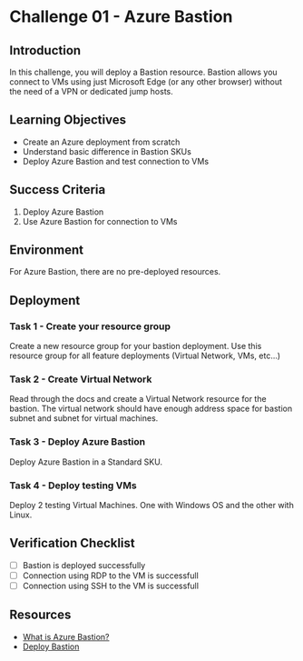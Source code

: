 # Challenge 01 - Azure Bastion

## Introduction

In this challenge, you will deploy a Bastion resource. Bastion allows you connect to VMs using just Microsoft Edge (or any other browser) without the need of a VPN or dedicated jump hosts.

## Learning Objectives

- Create an Azure deployment from scratch
- Understand basic difference in Bastion SKUs
- Deploy Azure Bastion and test connection to VMs

## Success Criteria

1. Deploy Azure Bastion
2. Use Azure Bastion for connection to VMs

## Environment

For Azure Bastion, there are no pre-deployed resources.

## Deployment

### Task 1 - Create your resource group
Create a new resource group for your bastion deployment. Use this resource group for all feature deployments (Virtual Network, VMs, etc...)

### Task 2 - Create Virtual Network
Read through the docs and create a Virtual Network resource for the bastion. The virtual network should have enough address space for bastion subnet and subnet for virtual machines.

### Task 3 - Deploy Azure Bastion
Deploy Azure Bastion in a Standard SKU.

### Task 4 - Deploy testing VMs
Deploy 2 testing Virtual Machines. One with Windows OS and the other with Linux.

## Verification Checklist

- [ ] Bastion is deployed successfully
- [ ] Connection using RDP to the VM is successfull
- [ ] Connection using SSH to the VM is successfull

## Resources

- [What is Azure Bastion?](https://learn.microsoft.com/en-us/azure/bastion/bastion-overview)
- [Deploy Bastion](https://learn.microsoft.com/en-us/azure/bastion/quickstart-host-portal)